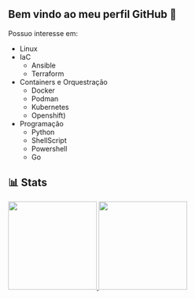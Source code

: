 ## Bem vindo ao meu perfil GitHub 👋

Possuo interesse em:

- Linux
- IaC
  - Ansible
  - Terraform
- Containers e Orquestração 
  - Docker
  - Podman
  - Kubernetes
  - Openshift)
- Programação 
  - Python
  - ShellScript
  - Powershell
  - Go         

## :bar_chart: Stats
<div>
<a href="https://github.com/drsemann">
<img height="180em" src="https://github-readme-stats.vercel.app/api/top-langs/?username=drsemann&layout=compact&langs_count=7&theme=transparent"/>
<img height="180em" src="https://github-readme-stats.vercel.app/api?username=drsemann&show_icons=true&theme=transparent&include_all_commits=true&count_private=true"/>
</div>
